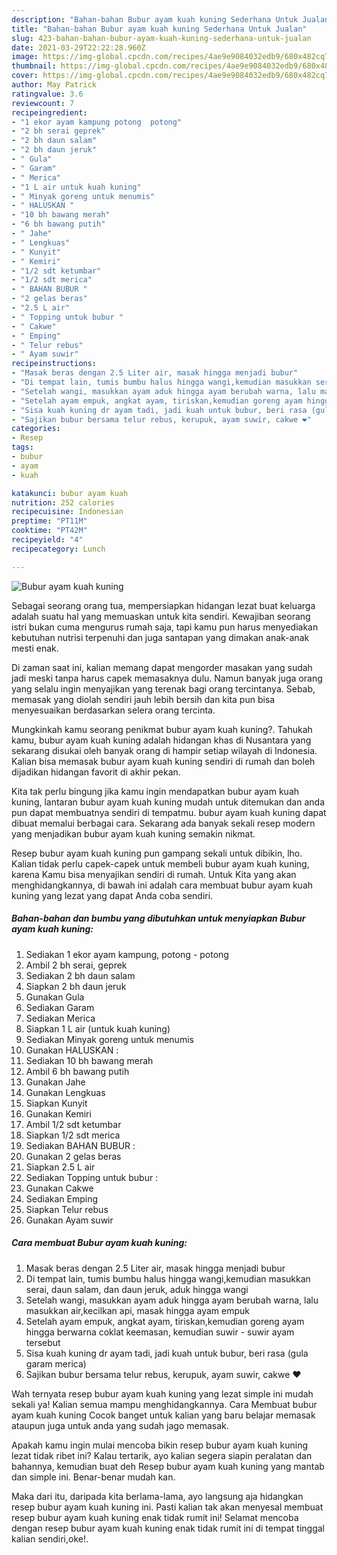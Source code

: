 ```yaml
---
description: "Bahan-bahan Bubur ayam kuah kuning Sederhana Untuk Jualan"
title: "Bahan-bahan Bubur ayam kuah kuning Sederhana Untuk Jualan"
slug: 423-bahan-bahan-bubur-ayam-kuah-kuning-sederhana-untuk-jualan
date: 2021-03-29T22:22:28.960Z
image: https://img-global.cpcdn.com/recipes/4ae9e9084032edb9/680x482cq70/bubur-ayam-kuah-kuning-foto-resep-utama.jpg
thumbnail: https://img-global.cpcdn.com/recipes/4ae9e9084032edb9/680x482cq70/bubur-ayam-kuah-kuning-foto-resep-utama.jpg
cover: https://img-global.cpcdn.com/recipes/4ae9e9084032edb9/680x482cq70/bubur-ayam-kuah-kuning-foto-resep-utama.jpg
author: May Patrick
ratingvalue: 3.6
reviewcount: 7
recipeingredient:
- "1 ekor ayam kampung potong  potong"
- "2 bh serai geprek"
- "2 bh daun salam"
- "2 bh daun jeruk"
- " Gula"
- " Garam"
- " Merica"
- "1 L air untuk kuah kuning"
- " Minyak goreng untuk menumis"
- " HALUSKAN "
- "10 bh bawang merah"
- "6 bh bawang putih"
- " Jahe"
- " Lengkuas"
- " Kunyit"
- " Kemiri"
- "1/2 sdt ketumbar"
- "1/2 sdt merica"
- " BAHAN BUBUR "
- "2 gelas beras"
- "2.5 L air"
- " Topping untuk bubur "
- " Cakwe"
- " Emping"
- " Telur rebus"
- " Ayam suwir"
recipeinstructions:
- "Masak beras dengan 2.5 Liter air, masak hingga menjadi bubur"
- "Di tempat lain, tumis bumbu halus hingga wangi,kemudian masukkan serai, daun salam, dan daun jeruk, aduk hingga wangi"
- "Setelah wangi, masukkan ayam aduk hingga ayam berubah warna, lalu masukkan air,kecilkan api, masak hingga ayam empuk"
- "Setelah ayam empuk, angkat ayam, tiriskan,kemudian goreng ayam hingga berwarna coklat keemasan, kemudian suwir - suwir ayam tersebut"
- "Sisa kuah kuning dr ayam tadi, jadi kuah untuk bubur, beri rasa (gula garam merica)"
- "Sajikan bubur bersama telur rebus, kerupuk, ayam suwir, cakwe ❤️"
categories:
- Resep
tags:
- bubur
- ayam
- kuah

katakunci: bubur ayam kuah 
nutrition: 252 calories
recipecuisine: Indonesian
preptime: "PT11M"
cooktime: "PT42M"
recipeyield: "4"
recipecategory: Lunch

---
```



![Bubur ayam kuah kuning](https://img-global.cpcdn.com/recipes/4ae9e9084032edb9/680x482cq70/bubur-ayam-kuah-kuning-foto-resep-utama.jpg)

Sebagai seorang orang tua, mempersiapkan hidangan lezat buat keluarga adalah suatu hal yang memuaskan untuk kita sendiri. Kewajiban seorang istri bukan cuma mengurus rumah saja, tapi kamu pun harus menyediakan kebutuhan nutrisi terpenuhi dan juga santapan yang dimakan anak-anak mesti enak.

Di zaman  saat ini, kalian memang dapat mengorder masakan yang sudah jadi meski tanpa harus capek memasaknya dulu. Namun banyak juga orang yang selalu ingin menyajikan yang terenak bagi orang tercintanya. Sebab, memasak yang diolah sendiri jauh lebih bersih dan kita pun bisa menyesuaikan berdasarkan selera orang tercinta. 



Mungkinkah kamu seorang penikmat bubur ayam kuah kuning?. Tahukah kamu, bubur ayam kuah kuning adalah hidangan khas di Nusantara yang sekarang disukai oleh banyak orang di hampir setiap wilayah di Indonesia. Kalian bisa memasak bubur ayam kuah kuning sendiri di rumah dan boleh dijadikan hidangan favorit di akhir pekan.

Kita tak perlu bingung jika kamu ingin mendapatkan bubur ayam kuah kuning, lantaran bubur ayam kuah kuning mudah untuk ditemukan dan anda pun dapat membuatnya sendiri di tempatmu. bubur ayam kuah kuning dapat dibuat memalui berbagai cara. Sekarang ada banyak sekali resep modern yang menjadikan bubur ayam kuah kuning semakin nikmat.

Resep bubur ayam kuah kuning pun gampang sekali untuk dibikin, lho. Kalian tidak perlu capek-capek untuk membeli bubur ayam kuah kuning, karena Kamu bisa menyajikan sendiri di rumah. Untuk Kita yang akan menghidangkannya, di bawah ini adalah cara membuat bubur ayam kuah kuning yang lezat yang dapat Anda coba sendiri.

<!--inarticleads1-->

##### Bahan-bahan dan bumbu yang dibutuhkan untuk menyiapkan Bubur ayam kuah kuning:

1. Sediakan 1 ekor ayam kampung, potong - potong
1. Ambil 2 bh serai, geprek
1. Sediakan 2 bh daun salam
1. Siapkan 2 bh daun jeruk
1. Gunakan  Gula
1. Sediakan  Garam
1. Sediakan  Merica
1. Siapkan 1 L air (untuk kuah kuning)
1. Sediakan  Minyak goreng untuk menumis
1. Gunakan  HALUSKAN :
1. Sediakan 10 bh bawang merah
1. Ambil 6 bh bawang putih
1. Gunakan  Jahe
1. Gunakan  Lengkuas
1. Siapkan  Kunyit
1. Gunakan  Kemiri
1. Ambil 1/2 sdt ketumbar
1. Siapkan 1/2 sdt merica
1. Sediakan  BAHAN BUBUR :
1. Gunakan 2 gelas beras
1. Siapkan 2.5 L air
1. Sediakan  Topping untuk bubur :
1. Gunakan  Cakwe
1. Sediakan  Emping
1. Siapkan  Telur rebus
1. Gunakan  Ayam suwir




<!--inarticleads2-->

##### Cara membuat Bubur ayam kuah kuning:

1. Masak beras dengan 2.5 Liter air, masak hingga menjadi bubur
1. Di tempat lain, tumis bumbu halus hingga wangi,kemudian masukkan serai, daun salam, dan daun jeruk, aduk hingga wangi
1. Setelah wangi, masukkan ayam aduk hingga ayam berubah warna, lalu masukkan air,kecilkan api, masak hingga ayam empuk
1. Setelah ayam empuk, angkat ayam, tiriskan,kemudian goreng ayam hingga berwarna coklat keemasan, kemudian suwir - suwir ayam tersebut
1. Sisa kuah kuning dr ayam tadi, jadi kuah untuk bubur, beri rasa (gula garam merica)
1. Sajikan bubur bersama telur rebus, kerupuk, ayam suwir, cakwe ❤️




Wah ternyata resep bubur ayam kuah kuning yang lezat simple ini mudah sekali ya! Kalian semua mampu menghidangkannya. Cara Membuat bubur ayam kuah kuning Cocok banget untuk kalian yang baru belajar memasak ataupun juga untuk anda yang sudah jago memasak.

Apakah kamu ingin mulai mencoba bikin resep bubur ayam kuah kuning lezat tidak ribet ini? Kalau tertarik, ayo kalian segera siapin peralatan dan bahannya, kemudian buat deh Resep bubur ayam kuah kuning yang mantab dan simple ini. Benar-benar mudah kan. 

Maka dari itu, daripada kita berlama-lama, ayo langsung aja hidangkan resep bubur ayam kuah kuning ini. Pasti kalian tak akan menyesal membuat resep bubur ayam kuah kuning enak tidak rumit ini! Selamat mencoba dengan resep bubur ayam kuah kuning enak tidak rumit ini di tempat tinggal kalian sendiri,oke!.

